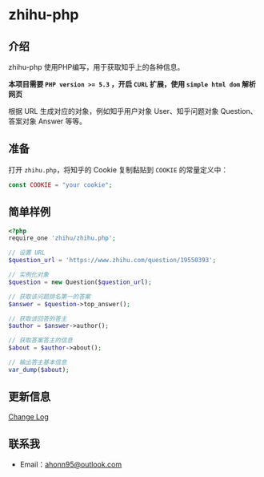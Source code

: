 # zhihu-php

## 介绍
zhihu-php 使用PHP编写，用于获取知乎上的各种信息。

**本项目需要 `PHP version >= 5.3` ，开启 `CURL` 扩展，使用 `simple html dom` 解析网页**

根据 URL 生成对应的对象，例如知乎用户对象 User、知乎问题对象 Question、答案对象 Answer 等等。

## 准备
打开 `zhihu.php`，将知乎的 Cookie 复制黏贴到 `COOKIE` 的常量定义中：
``` php
const COOKIE = "your cookie";
```

## 简单样例
``` php
<?php
require_one 'zhihu/zhihu.php';

// 设置 URL
$question_url = 'https://www.zhihu.com/question/19550393';

// 实例化对象
$question = new Question($question_url);

// 获取该问题排名第一的答案
$answer = $question->top_answer();

// 获取该回答的答主
$author = $answer->author();

// 获取答案答主的信息
$about = $author->about();

// 输出答主基本信息
var_dump($about);
```

## 更新信息
[Change Log](https://github.com/ahonn/zhihu-php/blob/master/ChangeLog.md)

## 联系我
- Email：[ahonn95@outlook.com](mailto:ahonn95@outlook.com)

